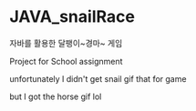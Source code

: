 # JAVA_snailRace
자바를 활용한 달팽이~경마~ 게임 

<p>Project for School assignment</p>
<p>unfortunately I didn't get snail gif that for game</p>
<p>but I got the horse gif lol</p>
